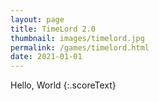 ```yaml
---
layout: page
title: TimeLord 2.0
thumbnail: images/timelord.jpg
permalink: /games/timelord.html
date: 2021-01-01
---
```


Hello, World
{:.scoreText}